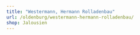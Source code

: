 ```yaml
---
title: "Westermann, Hermann Rolladenbau"
url: /oldenburg/westermann-hermann-rolladenbau/
shop: Jalousien
---
```

